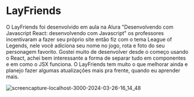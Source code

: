 # LayFriends

O LayFriends foi desenvolvido em aula na Alura "Desenvolvendo com Javascript React: desenvolvendo com Javascript" os professores incentivaram a fazer seu próprio site então fiz com o tema League of Legends, nele você adiciona seu nome no jogo, rota e foto do seu personagem favorito. Gostei muito de desenvolver desde o começo usando o React, achei bem interessante a forma de separar tudo em componentes e em como o JSX funciona. O LayFriends tem muito o que melhorar ainda e planejo fazer algumas atualizações mais pra frente, quando eu aprender mais. 




![screencapture-localhost-3000-2024-03-26-16_14_48](https://github.com/laychan25/organo/assets/123597109/5f31e1c7-e207-4fbf-bbaa-6139210a485b)


